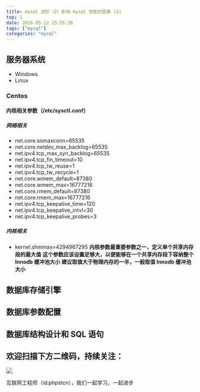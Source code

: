 ```yaml
---
title: mysql 进阶（2）影响 mysql 性能的因素 (2)
top: 1
date: 2016-05-12 15:55:20
tags: ["mysql"]
categories: "mysql"
---
```


## 服务器系统

- Windows
- Linux

### Centos

#### 内核相关参数（/etc/sysctl.conf）

##### 网络相关

- net.core.somaxconn=65535
- net.core.netdev_max_backlog=65535
- net.ipv4.tcp_max_syn_backlog=65535
- net.ipv4.tcp_fin_timeout=10
- net.ipv4.tcp_tw_reuse=1
- net.ipv4.tcp_tw_recycle=1
- net.core.wmem_default=87380
- net.core.wmem_max=16777216
- net.core.rmem_default=87380
- net.core.rmem_max=16777216
- net.ipv4.tcp_keepalive_time=120
- net.ipv4.tcp_keepalive_intvl=30
- net.ipv4.tcp_keepalive_probes=3

##### 内核相关

- kernel.shmmax=4294967295
**内核参数最重要参数之一，定义单个共享内存段的最大值**
**这个参数应该设置足够大，以便能够在一个共享内存段下容纳整个 Innodb 缓冲池大小**
**建议取值大于物理内存的一半，一般取值 Innodb 缓冲池大小**

## 数据库存储引擎

## 数据库参数配置

## 数据库结构设计和 SQL 语句

## 欢迎扫描下方二维码，持续关注：

![](https://ww1.sinaimg.cn/large/a616b9a4gy1g4xzv954a4j20760763yo.jpg)

互联网工程师（id:phpstcn），我们一起学习，一起进步
